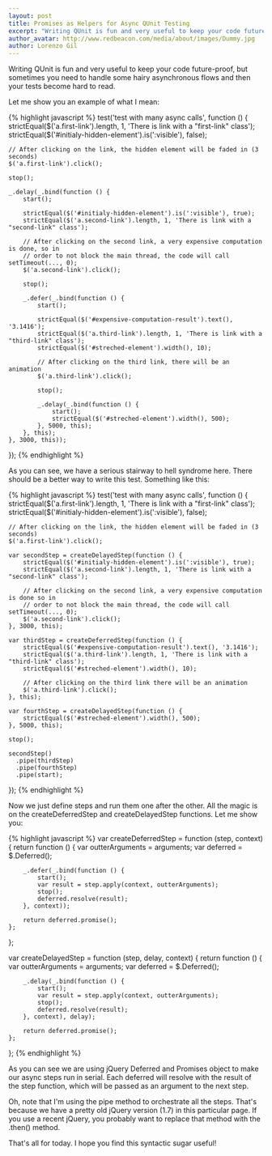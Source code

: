 ```yaml
---
layout: post
title: Promises as Helpers for Async QUnit Testing
excerpt: "Writing QUnit is fun and very useful to keep your code future-proof, but sometimes you need to handle some hairy asynchronous flows and then your tests become hard to read."
author_avatar: http://www.redbeacon.com/media/about/images/Dummy.jpg
author: Lorenzo Gil
---
```


Writing QUnit is fun and very useful to keep your code future-proof, but sometimes you need to handle some hairy asynchronous flows and then your tests become hard to read.

Let me show you an example of what I mean:

{% highlight javascript %}
test('test with many async calls', function () {
    strictEqual($('a.first-link').length, 1, 'There is link with a "first-link" class');
    strictEqual($('#initialy-hidden-element').is(':visible'), false);

    // After clicking on the link, the hidden element will be faded in (3 seconds)
    $('a.first-link').click();

    stop();

    _.delay(_.bind(function () {
        start();

        strictEqual($('#initialy-hidden-element').is(':visible'), true);
        strictEqual($('a.second-link').length, 1, 'There is link with a "second-link" class');

        // After clicking on the second link, a very expensive computation is done, so in
        // order to not block the main thread, the code will call setTimeout(..., 0);
        $('a.second-link').click();

        stop();

        _.defer(_.bind(function () {
            start();

            strictEqual($('#expensive-computation-result').text(), '3.1416');
            strictEqual($('a.third-link').length, 1, 'There is link with a "third-link" class');
            strictEqual($('#streched-element').width(), 10);

            // After clicking on the third link, there will be an animation
            $('a.third-link').click();

            stop();

            _.delay(_.bind(function () {
                start();
                strictEqual($('#streched-element').width(), 500);
            }, 5000, this);
        }, this);
    }, 3000, this));
});
{% endhighlight %}

As you can see, we have a serious stairway to hell syndrome here. There should be a better way to write this test. Something like this:

{% highlight javascript %}
test('test with many async calls', function () {
    strictEqual($('a.first-link').length, 1, 'There is link with a "first-link" class');
    strictEqual($('#initialy-hidden-element').is(':visible'), false);

    // After clicking on the link, the hidden element will be faded in (3 seconds)
    $('a.first-link').click();

    var secondStep = createDelayedStep(function () {
        strictEqual($('#initialy-hidden-element').is(':visible'), true);
        strictEqual($('a.second-link').length, 1, 'There is link with a "second-link" class');

        // After clicking on the second link, a very expensive computation is done so in
        // order to not block the main thread, the code will call setTimeout(..., 0);
        $('a.second-link').click();
    }, 3000, this);

    var thirdStep = createDeferredStep(function () {
        strictEqual($('#expensive-computation-result').text(), '3.1416');
        strictEqual($('a.third-link').length, 1, 'There is link with a "third-link" class');
        strictEqual($('#streched-element').width(), 10);

        // After clicking on the third link there will be an animation
        $('a.third-link').click();
    }, this);

    var fourthStep = createDelayedStep(function () {
        strictEqual($('#streched-element').width(), 500);
    }, 5000, this);

    stop();

    secondStep()
      .pipe(thirdStep)
      .pipe(fourthStep)
      .pipe(start);
});
{% endhighlight %}

Now we just define steps and run them one after the other. All the magic is on the createDeferredStep and createDelayedStep functions. Let me show you:

{% highlight javascript %}
var createDeferredStep = function (step, context) {
    return function () {
        var outterArguments = arguments;
        var deferred = $.Deferred();

        _.defer(_.bind(function () {
            start();
            var result = step.apply(context, outterArguments);
            stop();
            deferred.resolve(result);
        }, context));

        return deferred.promise();
    };
};

var createDelayedStep = function (step, delay, context) {
    return function () {
        var outterArguments = arguments;
        var deferred = $.Deferred();

        _.delay(_.bind(function () {
            start();
            var result = step.apply(context, outterArguments);
            stop();
            deferred.resolve(result);
        }, context), delay);

        return deferred.promise();
    };
};
{% endhighlight %}

As you can see we are using jQuery Deferred and Promises object to make our async steps run in serial. Each deferred will resolve with the result of the step function, which will be passed as an argument to the next step.

Oh, note that I'm using the pipe method to orchestrate all the steps. That's because we have a pretty old jQuery version (1.7) in this particular page. If you use a recent jQuery, you probably want to replace that method with the .then() method.

That's all for today. I hope you find this syntactic sugar useful!
